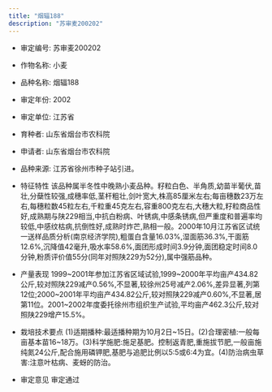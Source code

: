 ```yaml
---
title: "烟辐188"
description: "苏审麦200202"
---
```

* 审定编号:  苏审麦200202

*  作物名称:  小麦

*  品种名称:  烟辐188

*  审定年份:  2002

*  审定单位:  江苏省

* 育种者:  山东省烟台市农科院

*  申请者:  山东省烟台市农科院

*  品种来源:  江苏省徐州市种子站引进。

*  特征特性
该品种属半冬性中晚熟小麦品种。籽粒白色、半角质,幼苗半葡伏,苗壮,分蘖性较强,成穗率低,茎杆粗壮,剑叶宽大,株高85厘米左右;每亩穗数23万左右,每穗粒数45粒左右,千粒重45克左右,容重800克左右,大穗大粒,籽粒商品性好,成熟期与陕229相当,中抗白粉病、叶锈病,中感条锈病,但严重度和普遍率均较低,中感纹枯病,抗倒性好,成熟时炸芒,熟相一般。2000年10月江苏省区试统一送样品质分析(南京经济学院),粗蛋白含量16.03%,湿面筋36.3%,干面筋12.6%,沉降值42毫升,吸水率58.6%,面团形成时间3.9分钟,面团稳定时间8.0分钟,粉质评价值55分(同年对照陕229为52分),属中强筋品种。

*  产量表现
1999~2001年参加江苏省区域试验,1999~2000年平均亩产434.82公斤,较对照陕229减产0.56%,不显著,较徐州25号减产2.06%,差异显著,列第12位;2000~2001年平均亩产434.82公斤,较对照陕229减产0.60%,不显著,居第11位。2001~2002年度委托徐州市组织生产试验,平均亩产462.3公斤,较对照陕229增产15.5%。

*  栽培技术要点
(1)适期播种:最适播种期为10月2日~15日。(2)合理密植:一般每亩基本苗16~18万。(3)科学施肥:施足基肥。控制返青肥,重施拔节肥,一般亩施纯氮24公斤,配合施用磷钾肥,基肥与追肥比例以5∶5或6∶4为宜。(4)防治病虫草害:注意叶枯病、麦蚜的防治。

*  审定意见
审定通过
